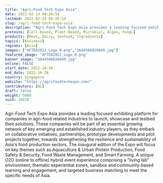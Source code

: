 ```yaml
---
title: "Agri-Food Tech Expo Asia"
date: 2022-02-14 09:26:54
lastmod: 2022-02-14 09:26:54
slug: /agri-food-tech-expo-asia
description: "Agri-Food Tech Expo Asia provides a leading focused exhibiting platform for companies in agri-food related industries to launch, showcase and testbed their solutions. These companies will be part of an essential growing network of key emerging and established industry players, as they embark on collaborative initiatives, partnerships, prototype developments and pilot projects together, towards strengthening the resilience and sustainability of Asia’s food production sectors."
proteins: [Cell-Based, Plant-Based, Microbial, Algae, Fungi]
products: [Meat, Dairy, Seafood, Ingredients]
topics: [Business]
regions: [Asia]
images: ["AFTEA2022_Logo_0.png","1644566826649.jpg"]
featured_image: "AFTEA2022_Logo_0.png"
banner_image: "1644566826649.jpg"
online: FALSE
start_date: 2022-10-26
end_date: 2022-10-28
country: Singapore
website: "https://agrifoodtechexpo.com/"
contributors: [NL]
draft: false
weight: 5000
uuid: 10419
---
```

Agri-Food Tech Expo Asia provides a leading focused exhibiting platform
for companies in agri-food related industries to launch, showcase and
testbed their solutions. These companies will be part of an essential
growing network of key emerging and established industry players, as
they embark on collaborative initiatives, partnerships, prototype
developments and pilot projects together, towards strengthening the
resilience and sustainability of Asia's food production sectors. The
inaugural edition of the Expo will focus on key themes such as
Aquaculture & Urban Protein Production, Food Safety & Security, Food
Waste Management, and Smart Farming. A unique O2O (online to offline)
hybrid event experience comprising a "living lab" environment, thematic
experiential zones, sandbox and community-based learning and engagement,
and targeted business matching to meet the specific needs of Asia.

